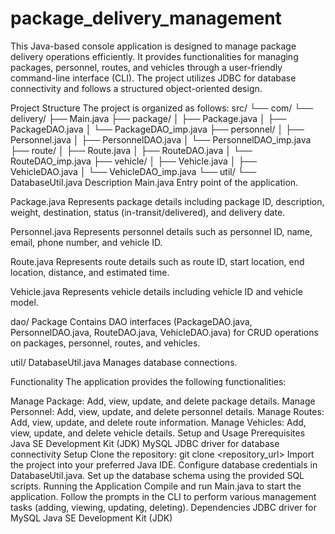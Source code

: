 # package_delivery_management
This Java-based console application is designed to manage package delivery operations efficiently. It provides functionalities for managing packages, personnel, routes, and vehicles through a user-friendly command-line interface (CLI). The project utilizes JDBC for database connectivity and follows a structured object-oriented design.

Project Structure
The project is organized as follows:
src/
└── com/
    └── delivery/
        ├── Main.java
        ├── package/
        │   ├── Package.java
        │   ├── PackageDAO.java
        │   └── PackageDAO_imp.java
        ├── personnel/
        │   ├── Personnel.java
        │   ├── PersonnelDAO.java
        │   └── PersonnelDAO_imp.java
        ├── route/
        │   ├── Route.java
        │   ├── RouteDAO.java
        │   └── RouteDAO_imp.java
        ├── vehicle/
        │   ├── Vehicle.java
        │   ├── VehicleDAO.java
        │   └── VehicleDAO_imp.java
        └── util/
            └── DatabaseUtil.java
Description
Main.java
Entry point of the application.

Package.java
Represents package details including package ID, description, weight, destination, status (in-transit/delivered), and delivery date.

Personnel.java
Represents personnel details such as personnel ID, name, email, phone number, and vehicle ID.

Route.java
Represents route details such as route ID, start location, end location, distance, and estimated time.

Vehicle.java
Represents vehicle details including vehicle ID and vehicle model.

dao/ Package
Contains DAO interfaces (PackageDAO.java, PersonnelDAO.java, RouteDAO.java, VehicleDAO.java) for CRUD operations on packages, personnel, routes, and vehicles.

util/ DatabaseUtil.java
Manages database connections.

Functionality
The application provides the following functionalities:

Manage Package: Add, view, update, and delete package details.
Manage Personnel: Add, view, update, and delete personnel details.
Manage Routes: Add, view, update, and delete route information.
Manage Vehicles: Add, view, update, and delete vehicle details.
Setup and Usage
Prerequisites
Java SE Development Kit (JDK)
MySQL JDBC driver for database connectivity
Setup
Clone the repository:
git clone <repository_url>
Import the project into your preferred Java IDE.
Configure database credentials in DatabaseUtil.java.
Set up the database schema using the provided SQL scripts.
Running the Application
Compile and run Main.java to start the application.
Follow the prompts in the CLI to perform various management tasks (adding, viewing, updating, deleting).
Dependencies
JDBC driver for MySQL
Java SE Development Kit (JDK)
